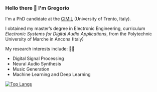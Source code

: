 ### Hello there 👋 I'm Gregorio
I'm a PhD candidate at the [CIMIL](https://www.cimil.disi.unitn.it/) (University of Trento, Italy).

I obtained my master’s degree in Electronic Engineering, curriculum *Electronic Systems for Digital Audio Applications*, from the Polytechnic University of Marche in Ancona (Italy)

My research interests include: 🎹🎵 
- Digital Signal Processing 
- Neural Audio Synthesis
- Music Generation
- Machine Learning and Deep Learning

[![Top Langs](https://github-readme-stats.vercel.app/api/top-langs/?username=gregogiudici&theme=radical)](https://github.com/anuraghazra/github-readme-stats)
<!--
**gregogiudici/gregogiudici** is a ✨ _special_ ✨ repository because its `README.md` (this file) appears on your GitHub profile.

Here are some ideas to get you started:

- 🔭 I’m currently working on ...
- 🌱 I’m currently learning ...
- 👯 I’m looking to collaborate on ...
- 🤔 I’m looking for help with ...
- 💬 Ask me about ...
- 📫 How to reach me: ...
- 😄 Pronouns: ...
- ⚡ Fun fact: ...
-->
